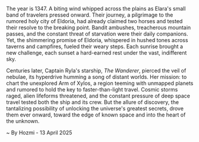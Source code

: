 
The year is 1347.  A biting wind whipped across the plains as Elara's small band of travelers pressed onward.  Their journey, a pilgrimage to the rumored holy city of Eldoria, had already claimed two horses and tested their resolve to the breaking point.  Bandit ambushes, treacherous mountain passes, and the constant threat of starvation were their daily companions.  Yet, the shimmering promise of Eldoria, whispered in hushed tones across taverns and campfires, fueled their weary steps. Each sunrise brought a new challenge, each sunset a hard-earned rest under the vast, indifferent sky.


Centuries later, Captain Ryla's starship, *The Wanderer*, pierced the veil of nebulae, its hyperdrive humming a song of distant worlds.  Her mission: to chart the unexplored Arm of Xylos, a region teeming with unmapped planets and rumored to hold the key to faster-than-light travel.  Cosmic storms raged, alien lifeforms threatened, and the constant pressure of deep space travel tested both the ship and its crew.  But the allure of discovery, the tantalizing possibility of unlocking the universe's greatest secrets, drove them ever onward, toward the edge of known space and into the heart of the unknown.

~ By Hozmi - 13 April 2025
